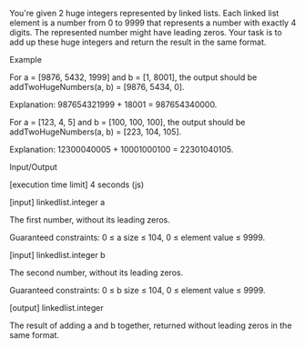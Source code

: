 You're given 2 huge integers represented by linked lists. Each linked list element is a number from 0 to 9999 that represents a number with exactly 4 digits. The represented number might have leading zeros. Your task is to add up these huge integers and return the result in the same format.

Example

For a = [9876, 5432, 1999] and b = [1, 8001], the output should be
addTwoHugeNumbers(a, b) = [9876, 5434, 0].

Explanation: 987654321999 + 18001 = 987654340000.

For a = [123, 4, 5] and b = [100, 100, 100], the output should be
addTwoHugeNumbers(a, b) = [223, 104, 105].

Explanation: 12300040005 + 10001000100 = 22301040105.

Input/Output

[execution time limit] 4 seconds (js)

[input] linkedlist.integer a

The first number, without its leading zeros.

Guaranteed constraints:
0 ≤ a size ≤ 104,
0 ≤ element value ≤ 9999.

[input] linkedlist.integer b

The second number, without its leading zeros.

Guaranteed constraints:
0 ≤ b size ≤ 104,
0 ≤ element value ≤ 9999.

[output] linkedlist.integer

The result of adding a and b together, returned without leading zeros in the same format.
